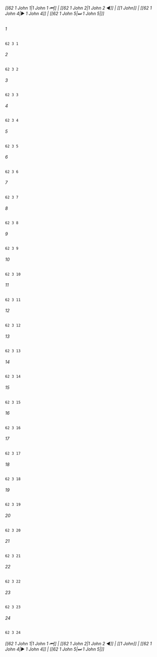 
###### [[62 1 John 1|1 John 1 ⏮]] | [[62 1 John 2|1 John 2 ◀]] | [[1 John]] | [[62 1 John 4|▶ 1 John 4]] | [[62 1 John 5|⏭ 1 John 5|]]

###### 1
``` verse
62 3 1 
```
###### 2
``` verse
62 3 2 
```
###### 3
``` verse
62 3 3 
```
###### 4
``` verse
62 3 4 
```
###### 5
``` verse
62 3 5 
```
###### 6
``` verse
62 3 6 
```
###### 7
``` verse
62 3 7 
```
###### 8
``` verse
62 3 8 
```
###### 9
``` verse
62 3 9 
```
###### 10
``` verse
62 3 10 
```
###### 11
``` verse
62 3 11 
```
###### 12
``` verse
62 3 12 
```
###### 13
``` verse
62 3 13 
```
###### 14
``` verse
62 3 14 
```
###### 15
``` verse
62 3 15 
```
###### 16
``` verse
62 3 16 
```
###### 17
``` verse
62 3 17 
```
###### 18
``` verse
62 3 18 
```
###### 19
``` verse
62 3 19 
```
###### 20
``` verse
62 3 20 
```
###### 21
``` verse
62 3 21 
```
###### 22
``` verse
62 3 22 
```
###### 23
``` verse
62 3 23 
```
###### 24
``` verse
62 3 24 
```

###### [[62 1 John 1|1 John 1 ⏮]] | [[62 1 John 2|1 John 2 ◀]] | [[1 John]] | [[62 1 John 4|▶ 1 John 4]] | [[62 1 John 5|⏭ 1 John 5|]]


